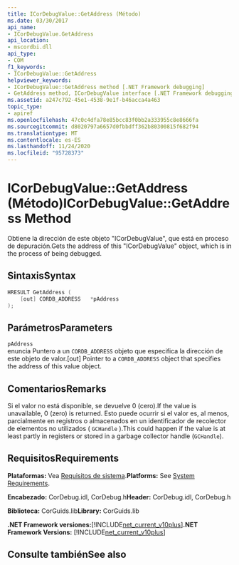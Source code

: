 ```yaml
---
title: ICorDebugValue::GetAddress (Método)
ms.date: 03/30/2017
api_name:
- ICorDebugValue.GetAddress
api_location:
- mscordbi.dll
api_type:
- COM
f1_keywords:
- ICorDebugValue::GetAddress
helpviewer_keywords:
- ICorDebugValue::GetAddress method [.NET Framework debugging]
- GetAddress method, ICorDebugValue interface [.NET Framework debugging]
ms.assetid: a247c792-45e1-4538-9e1f-b46acca4a463
topic_type:
- apiref
ms.openlocfilehash: 47c0c4dfa78e85bcc83f0bb2a333955c8e8666fa
ms.sourcegitcommit: d8020797a6657d0fbbdff362b80300815f682f94
ms.translationtype: MT
ms.contentlocale: es-ES
ms.lasthandoff: 11/24/2020
ms.locfileid: "95728373"
---
```

# <a name="icordebugvaluegetaddress-method"></a><span data-ttu-id="641ae-102">ICorDebugValue::GetAddress (Método)</span><span class="sxs-lookup"><span data-stu-id="641ae-102">ICorDebugValue::GetAddress Method</span></span>

<span data-ttu-id="641ae-103">Obtiene la dirección de este objeto "ICorDebugValue", que está en proceso de depuración.</span><span class="sxs-lookup"><span data-stu-id="641ae-103">Gets the address of this "ICorDebugValue" object, which is in the process of being debugged.</span></span>  
  
## <a name="syntax"></a><span data-ttu-id="641ae-104">Sintaxis</span><span class="sxs-lookup"><span data-stu-id="641ae-104">Syntax</span></span>  
  
```cpp  
HRESULT GetAddress (  
    [out] CORDB_ADDRESS   *pAddress  
);  
```  
  
## <a name="parameters"></a><span data-ttu-id="641ae-105">Parámetros</span><span class="sxs-lookup"><span data-stu-id="641ae-105">Parameters</span></span>  

 `pAddress`  
 <span data-ttu-id="641ae-106">enuncia Puntero a un `CORDB_ADDRESS` objeto que especifica la dirección de este objeto de valor.</span><span class="sxs-lookup"><span data-stu-id="641ae-106">[out] Pointer to a `CORDB_ADDRESS` object that specifies the address of this value object.</span></span>  
  
## <a name="remarks"></a><span data-ttu-id="641ae-107">Comentarios</span><span class="sxs-lookup"><span data-stu-id="641ae-107">Remarks</span></span>  

 <span data-ttu-id="641ae-108">Si el valor no está disponible, se devuelve 0 (cero).</span><span class="sxs-lookup"><span data-stu-id="641ae-108">If the value is unavailable, 0 (zero) is returned.</span></span> <span data-ttu-id="641ae-109">Esto puede ocurrir si el valor es, al menos, parcialmente en registros o almacenados en un identificador de recolector de elementos no utilizados ( `GCHandle` ).</span><span class="sxs-lookup"><span data-stu-id="641ae-109">This could happen if the value is at least partly in registers or stored in a garbage collector handle (`GCHandle`).</span></span>  
  
## <a name="requirements"></a><span data-ttu-id="641ae-110">Requisitos</span><span class="sxs-lookup"><span data-stu-id="641ae-110">Requirements</span></span>  

 <span data-ttu-id="641ae-111">**Plataformas:** Vea [Requisitos de sistema](../../get-started/system-requirements.md).</span><span class="sxs-lookup"><span data-stu-id="641ae-111">**Platforms:** See [System Requirements](../../get-started/system-requirements.md).</span></span>  
  
 <span data-ttu-id="641ae-112">**Encabezado:** CorDebug.idl, CorDebug.h</span><span class="sxs-lookup"><span data-stu-id="641ae-112">**Header:** CorDebug.idl, CorDebug.h</span></span>  
  
 <span data-ttu-id="641ae-113">**Biblioteca:** CorGuids.lib</span><span class="sxs-lookup"><span data-stu-id="641ae-113">**Library:** CorGuids.lib</span></span>  
  
 <span data-ttu-id="641ae-114">**.NET Framework versiones:**[!INCLUDE[net_current_v10plus](../../../../includes/net-current-v10plus-md.md)]</span><span class="sxs-lookup"><span data-stu-id="641ae-114">**.NET Framework Versions:** [!INCLUDE[net_current_v10plus](../../../../includes/net-current-v10plus-md.md)]</span></span>  
  
## <a name="see-also"></a><span data-ttu-id="641ae-115">Consulte también</span><span class="sxs-lookup"><span data-stu-id="641ae-115">See also</span></span>
